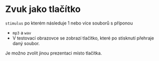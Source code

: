 # Zvuk jako tlačítko

`stimulus` po kterém následuje 1 nebo více souborů s příponou

* `mp3` a `wav` 
* V testovací obrazovce se zobrazí tlačítko, které po stisknutí přehraje daný soubor. 

Je možno zvolit jinou prezentaci místo tlačítka.

